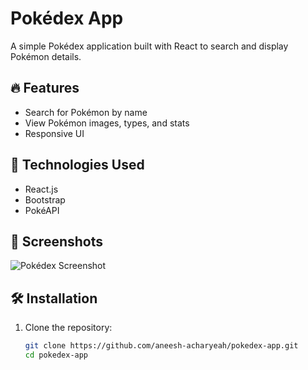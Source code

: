 # Pokédex App  

A simple Pokédex application built with React to search and display Pokémon details.  

## 🔥 Features  
- Search for Pokémon by name  
- View Pokémon images, types, and stats  
- Responsive UI  

## 🚀 Technologies Used  
- React.js  
- Bootstrap  
- PokéAPI  

## 📸 Screenshots  
![Pokédex Screenshot](screenshots/homepage.png)  

## 🛠 Installation  
1. Clone the repository:  
   ```bash
   git clone https://github.com/aneesh-acharyeah/pokedex-app.git
   cd pokedex-app
